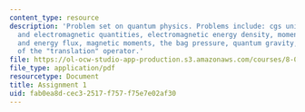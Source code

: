 ```yaml
---
content_type: resource
description: 'Problem set on quantum physics. Problems include: cgs units for mechanical
  and electromagnetic quantities, electromagnetic energy density, momentum density
  and energy flux, magnetic moments, the bag pressure, quantum gravity, and eigenstates
  of the "translation" operator.'
file: https://ol-ocw-studio-app-production.s3.amazonaws.com/courses/8-06-quantum-physics-iii-spring-2005/fab0ea8dcec32517f757f75e7e02af30_ps1.pdf
file_type: application/pdf
resourcetype: Document
title: Assignment 1
uid: fab0ea8d-cec3-2517-f757-f75e7e02af30
---
```

